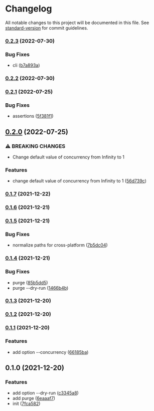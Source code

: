 # Changelog

All notable changes to this project will be documented in this file. See [standard-version](https://github.com/conventional-changelog/standard-version) for commit guidelines.

### [0.2.3](https://github.com/BlackGlory/git-list/compare/v0.2.2...v0.2.3) (2022-07-30)


### Bug Fixes

* cli ([b7a893a](https://github.com/BlackGlory/git-list/commit/b7a893ad0a37a2fa4cc06652bece008690f12870))

### [0.2.2](https://github.com/BlackGlory/git-list/compare/v0.2.1...v0.2.2) (2022-07-30)

### [0.2.1](https://github.com/BlackGlory/git-list/compare/v0.2.0...v0.2.1) (2022-07-25)


### Bug Fixes

* assertions ([5f381f1](https://github.com/BlackGlory/git-list/commit/5f381f1a43f7dde4a0a0e0594c0c252ed5ef0827))

## [0.2.0](https://github.com/BlackGlory/git-list/compare/v0.1.7...v0.2.0) (2022-07-25)


### ⚠ BREAKING CHANGES

* Change default value of concurrency from Infinity to 1

### Features

* change default value of concurrency from Infinity to 1 ([56d739c](https://github.com/BlackGlory/git-list/commit/56d739cfe28b2fbf055514dbd1de968db66ee896))

### [0.1.7](https://github.com/BlackGlory/git-list/compare/v0.1.6...v0.1.7) (2021-12-22)

### [0.1.6](https://github.com/BlackGlory/git-list/compare/v0.1.5...v0.1.6) (2021-12-21)

### [0.1.5](https://github.com/BlackGlory/git-list/compare/v0.1.4...v0.1.5) (2021-12-21)


### Bug Fixes

* normalize paths for cross-platform ([7b5dc04](https://github.com/BlackGlory/git-list/commit/7b5dc049c80cea9311316daeed133976d028bf2d))

### [0.1.4](https://github.com/BlackGlory/git-list/compare/v0.1.3...v0.1.4) (2021-12-21)


### Bug Fixes

* purge ([85b5dd5](https://github.com/BlackGlory/git-list/commit/85b5dd52e114f13e969493f222dc41b26063bdc0))
* purge --dry-run ([1466b4b](https://github.com/BlackGlory/git-list/commit/1466b4b7d2be5c6becfbdb7bae482c9f3eb6ba82))

### [0.1.3](https://github.com/BlackGlory/git-list/compare/v0.1.2...v0.1.3) (2021-12-20)

### [0.1.2](https://github.com/BlackGlory/git-list/compare/v0.1.1...v0.1.2) (2021-12-20)

### [0.1.1](https://github.com/BlackGlory/git-list/compare/v0.1.0...v0.1.1) (2021-12-20)


### Features

* add option --concurrency ([66185ba](https://github.com/BlackGlory/git-list/commit/66185ba7719841985e08699fa7fabfaf29bdc605))

## 0.1.0 (2021-12-20)


### Features

* add option --dry-run ([c3345a8](https://github.com/BlackGlory/git-list/commit/c3345a82cb98d3a46681146c8c8976951fbb7132))
* add purge ([6eaaaf7](https://github.com/BlackGlory/git-list/commit/6eaaaf707cc5adc1b8d09056541f52580fca93da))
* init ([7fca582](https://github.com/BlackGlory/git-list/commit/7fca58264a14699fea47cffb18bd8d521ef7023b))
